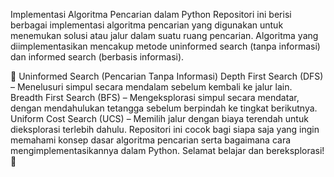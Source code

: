 Implementasi Algoritma Pencarian dalam Python
Repositori ini berisi berbagai implementasi algoritma pencarian yang digunakan untuk menemukan solusi atau jalur dalam suatu ruang pencarian. Algoritma yang diimplementasikan mencakup metode uninformed search (tanpa informasi) dan informed search (berbasis informasi).

🔹 Uninformed Search (Pencarian Tanpa Informasi)
Depth First Search (DFS) – Menelusuri simpul secara mendalam sebelum kembali ke jalur lain.
Breadth First Search (BFS) – Mengeksplorasi simpul secara mendatar, dengan mendahulukan tetangga sebelum berpindah ke tingkat berikutnya.
Uniform Cost Search (UCS) – Memilih jalur dengan biaya terendah untuk dieksplorasi terlebih dahulu.
Repositori ini cocok bagi siapa saja yang ingin memahami konsep dasar algoritma pencarian serta bagaimana cara mengimplementasikannya dalam Python. Selamat belajar dan bereksplorasi! 🚀
